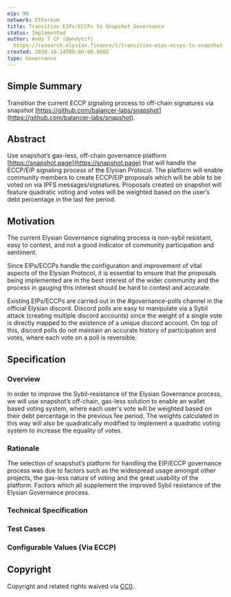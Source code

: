 ```yaml
---
eip: 90
network: Ethereum
title: Transition EIPs/ECCPs to Snapshot Governance
status: Implemented
author: Andy T CF (@andytcf)
  https://research.elysian.finance/t/transition-eips-eccps-to-snapshot-governance/209
created: 2020-10-14T00:00:00.000Z
type: Governance
---
```


<!--You can leave these HTML comments in your merged EIP and delete the visible duplicate text guides, they will not appear and may be helpful to refer to if you edit it again. This is the suggested template for new EIPs. Note that an EIP number will be assigned by an editor. When opening a pull request to submit your EIP, please use an abbreviated title in the filename, `eip-draft_title_abbrev.md`. The title should be 44 characters or less.-->

## Simple Summary

<!--"If you can't explain it simply, you don't understand it well enough." Simply describe the outcome the proposed changes intends to achieve. This should be non-technical and accessible to a casual community member.-->


Transition the current ECCP signaling process to off-chain signatures via snapshot [https://github.com/balancer-labs/snapshot](https://github.com/balancer-labs/snapshot).

## Abstract

<!--A short (~200 word) description of the proposed change, the abstract should clearly describe the proposed change. This is what *will* be done if the EIP is implemented, not *why* it should be done or *how* it will be done. If the EIP proposes deploying a new contract, write, "we propose to deploy a new contract that will do x".-->


Use snapshot’s gas-less, off-chain governance platform [https://snapshot.page](https://snapshot.page) that will handle the ECCP/EIP signaling process of the Elysian Protocol. The platform will enable community members to create ECCP/EIP proposals which will be able to be voted on via IPFS messages/signatures. Proposals created on snapshot will feature quadratic voting and votes will be weighted based on the user’s debt percentage in the last fee period.

## Motivation

<!--This is the problem statement. This is the *why* of the EIP. It should clearly explain *why* the current state of the protocol is inadequate.  It is critical that you explain *why* the change is needed, if the EIP proposes changing how something is calculated, you must address *why* the current calculation is innaccurate or wrong. This is not the place to describe how the EIP will address the issue!-->

The current Elysian Governance signaling process is non-sybil resistant, easy to contest, and not a good indicator of community participation and sentiment.

Since EIPs/ECCPs handle the configuration and improvement of vital aspects of the Elysian Protocol, it is essential to ensure that the proposals being implemented are in the best interest of the wider community and the process in gauging this interest should be hard to contest and accurate.

Existing EIPs/ECCPs are carried out in the #governance-polls channel in the official Elysian discord. Discord polls are easy to manipulate via a Sybil attack (creating multiple discord accounts) since the weight of a single vote is directly mapped to the existence of a unique discord account. On top of this, discord polls do not maintain an accurate history of participation and votes, where each vote on a poll is reversible.

## Specification

<!--The specification should describe the syntax and semantics of any new feature, there are five sections
1. Overview
2. Rationale
3. Technical Specification
4. Test Cases
5. Configurable Values
-->

### Overview

<!--This is a high level overview of *how* the EIP will solve the problem. The overview should clearly describe how the new feature will be implemented.-->

In order to improve the Sybil-resistance of the Elysian Governance process, we will use snapshot’s off-chain, gas-less solution to enable an wallet based voting system, where each user's vote will be weighted based on their debt percentage in the previous fee period. The weights calculated in this way will also be quadratically modified to implement a quadratic voting system to increase the equality of votes.

### Rationale

<!--This is where you explain the reasoning behind how you propose to solve the problem. Why did you propose to implement the change in this way, what were the considerations and trade-offs. The rationale fleshes out what motivated the design and why particular design decisions were made. It should describe alternate designs that were considered and related work. The rationale may also provide evidence of consensus within the community, and should discuss important objections or concerns raised during discussion.-->

The selection of snapshot’s platform for handling the EIP/ECCP governance process was due to factors such as the widespread usage amongst other projects, the gas-less nature of voting and the great usability of the platform. Factors which all supplement the improved Sybil resistance of the Elysian Governance process.

### Technical Specification

<!--The technical specification should outline the public API of the changes proposed. That is, changes to any of the interfaces Elysian currently exposes or the creations of new ones.-->

### Test Cases

<!--Test cases for an implementation are mandatory for EIPs but can be included with the implementation..-->

### Configurable Values (Via ECCP)

<!--Please list all values configurable via ECCP under this implementation.-->

## Copyright

Copyright and related rights waived via [CC0](https://creativecommons.org/publicdomain/zero/1.0/).